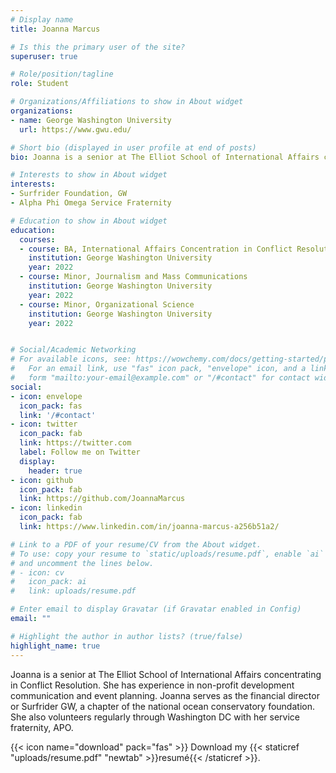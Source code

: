 ```yaml
---
# Display name
title: Joanna Marcus

# Is this the primary user of the site?
superuser: true

# Role/position/tagline
role: Student

# Organizations/Affiliations to show in About widget
organizations:
- name: George Washington University
  url: https://www.gwu.edu/

# Short bio (displayed in user profile at end of posts)
bio: Joanna is a senior at The Elliot School of International Affairs concentrating in Conflict Resolution. She has experience in non-profit development communication and event planning. Joanna serves as the financial director or Surfrider GW, a chapter of the national ocean conservatory foundation. She also volunteers regularly through Washington DC with her service fraternity, APO.

# Interests to show in About widget
interests:
- Surfrider Foundation, GW
- Alpha Phi Omega Service Fraternity

# Education to show in About widget
education:
  courses:
  - course: BA, International Affairs Concentration in Conflict Resolution
    institution: George Washington University
    year: 2022
  - course: Minor, Journalism and Mass Communications
    institution: George Washington University
    year: 2022
  - course: Minor, Organizational Science
    institution: George Washington University
    year: 2022


# Social/Academic Networking
# For available icons, see: https://wowchemy.com/docs/getting-started/page-builder/#icons
#   For an email link, use "fas" icon pack, "envelope" icon, and a link in the
#   form "mailto:your-email@example.com" or "/#contact" for contact widget.
social:
- icon: envelope
  icon_pack: fas
  link: '/#contact'
- icon: twitter
  icon_pack: fab
  link: https://twitter.com
  label: Follow me on Twitter
  display:
    header: true
- icon: github
  icon_pack: fab
  link: https://github.com/JoannaMarcus
- icon: linkedin
  icon_pack: fab
  link: https://www.linkedin.com/in/joanna-marcus-a256b51a2/

# Link to a PDF of your resume/CV from the About widget.
# To use: copy your resume to `static/uploads/resume.pdf`, enable `ai` icons in `params.toml`,
# and uncomment the lines below.
# - icon: cv
#   icon_pack: ai
#   link: uploads/resume.pdf

# Enter email to display Gravatar (if Gravatar enabled in Config)
email: ""

# Highlight the author in author lists? (true/false)
highlight_name: true
---
```


Joanna is a senior at The Elliot School of International Affairs concentrating in Conflict Resolution. She has experience in non-profit development communication and event planning. Joanna serves as the financial director or Surfrider GW, a chapter of the national ocean conservatory foundation. She also volunteers regularly through Washington DC with her service fraternity, APO.


{{< icon name="download" pack="fas" >}} Download my {{< staticref "uploads/resume.pdf" "newtab" >}}resumé{{< /staticref >}}.
